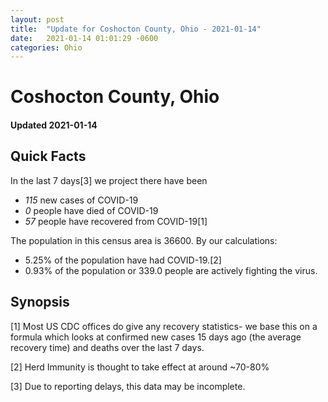 ```yaml
---
layout: post
title:  "Update for Coshocton County, Ohio - 2021-01-14"
date:   2021-01-14 01:01:29 -0600
categories: Ohio
---
```


# Coshocton County, Ohio
#### Updated 2021-01-14

## Quick Facts

In the last 7 days[3] we project there have been
- *115* new cases of COVID-19
- *0* people have died of COVID-19
- *57* people have recovered from COVID-19[1]

The population in this census area is 36600. By our calculations:
- 5.25% of the population have had COVID-19.[2]
- 0.93% of the population or 339.0 people are actively fighting the virus.

## Synopsis




[1] Most US CDC offices do give any recovery statistics- we base this on a formula which looks at confirmed new cases
15 days ago (the average recovery time) and deaths over the last 7 days.

[2] Herd Immunity is thought to take effect at around ~70-80%

[3] Due to reporting delays, this data may be incomplete.
 
    